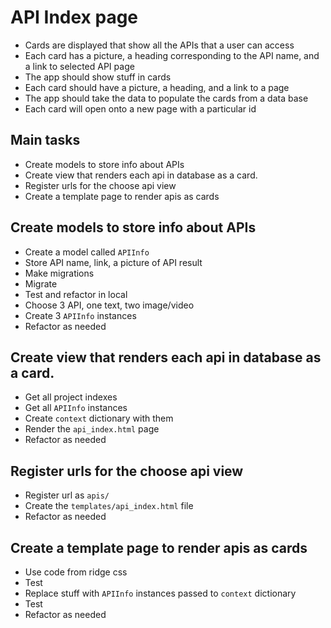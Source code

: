 # API Index page

- Cards are displayed that show all the APIs that a user can access
- Each card has a picture, a heading corresponding to the API name, and a link to selected API page
- The app should show stuff in cards
- Each card should have a picture, a heading, and a link to a page
- The app should take the data to populate the cards from a data base
- Each card will open onto a new page with a particular id

## Main tasks

- Create models to store info about APIs
- Create view that renders each api in database as a card.
- Register urls for the choose api view
- Create a template page to render apis as cards

## Create models to store info about APIs

- Create a model called `APIInfo`
- Store API name, link, a picture of API result
- Make migrations
- Migrate
- Test and refactor in local
- Choose 3 API, one text, two image/video
- Create 3 `APIInfo` instances
- Refactor as needed

## Create view that renders each api in database as a card.

- Get all project indexes
- Get all `APIInfo` instances
- Create `context` dictionary with them
- Render the `api_index.html` page
- Refactor as needed

## Register urls for the choose api view

- Register url as `apis/`
- Create the `templates/api_index.html` file
- Refactor as needed

## Create a template page to render apis as cards

- Use code from ridge css
- Test
- Replace stuff with `APIInfo` instances passed to `context` dictionary
- Test
- Refactor as needed
